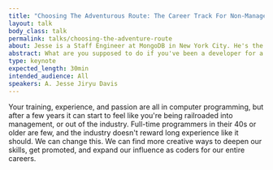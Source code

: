 ```yaml
---
title: "Choosing The Adventurous Route: The Career Track For Non-Managers"
layout: talk
body_class: talk
permalink: talks/choosing-the-adventure-route
about: Jesse is a Staff Engineer at MongoDB in New York City. He's the author of Motor, an async MongoDB driver for Tornado and asyncio, and a contributor to Python, Tornado, asyncio, MongoDB, and the MongoDB Drivers for C, C++, and Python. He and Guido van Rossum are coauthors of "A Web Crawler With asyncio Coroutines", a chapter in the "500 Lines or Less" book in the Architecture of Open Source Applications series. Jesse lives in Manhattan with his partner Jennifer Armstrong, and their Chinese dwarf hamsters Ada Lovelace and Grace Hopper. 
abstract: What are you supposed to do if you've been a developer for a while, and have no interesting in hopping on the management track? 
type: keynote
expected_length: 30min
intended_audience: All
speakers: A. Jesse Jiryu Davis
---
```


Your training, experience, and passion are all in computer programming, but after a few years it can start to feel like you're being railroaded into management, or out of the industry. Full-time programmers in their 40s or older are few, and the industry doesn't reward long experience like it should. We can change this. We can find more creative ways to deepen our skills, get promoted, and expand our influence as coders for our entire careers.
